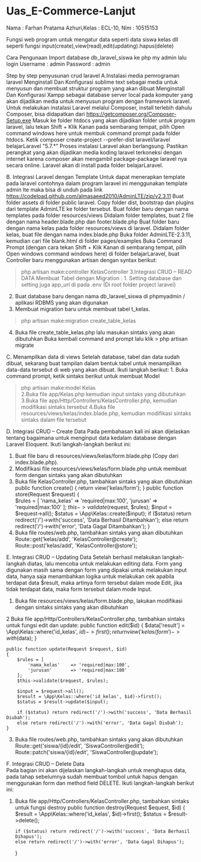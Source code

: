 # Uas_E-Commerce-Lanjut
Nama : Farhan Pratama Azhuri,Kelas : ECL-10, Nim : 10515153

Fungsi web program untuk mengatur data seperti data siswa kelas dll seperti fungsi input(create),view(read),edit(updating).hapus(delete)

Cara Pengunaan
Import database db_laravel_siswa ke php my admin
lalu login
Username : admin   Password : admin




Step by step penyusunan crud laravel
A.Instalasi media pemrograman laravel
Menginstall Dan Konfigurasi sublime text sebagai media untuk menyusun dan membuat struktur program yang akan dibuat 
Menginstall Dan Konfigurasi Xampp sebagai database server local pada komputer yang akan dijadikan media untuk menyusun program dengan framework laravel.
Untuk melakukan instalasi Laravel melalui Composer, install terlebih dahulu Composer, bisa didapatkan dari https://getcomposer.org/Composer-Setup.exe
Masuk ke folder htdocs yang akan dijadikan folder untuk program laravel, lalu tekan Shift + Klik Kanan pada sembarang tempat, pilih Open command windows here untuk membuk command prompt pada folder htdocs.
Ketik composer create-project --prefer-dist laravel/laravel belajarLaravel "5.7.*"
Proses instalasi Laravel akan berlangsung. Pastikan perangkat yang akan dijadikan media koding laravel terkoneksi dengan internet karena composer akan mengambil package-package laravel nya secara online. Laravel akan di install pada folder belajarLaravel. 


B. Integrasi Laravel dengan Template
Untuk dapat menerapkan template pada laravel contohnya dalam program laravel ini menggunakan template admin lte maka bisa di unduh pada link https://codeload.github.com/almasaeed2010/AdminLTE/zip/v2.3.11
Buat folder assets di folder public laravel. Copy folder dist, bootstrap dan plugins  dari template AdminLTE ke folder tersebut.                                                                                                                                                Buat folder baru dengan nama templates pada folder resources/views
Didalam folder templates, buat 2 file dengan nama header.blade.php dan footer.blade.php
Buat folder baru dengan nama kelas pada folder resources/views di laravel.
Didalam folder kelas, buat file dengan nama index.blade.php
Buka folder AdminLTE-2.3.11, kemudian cari file blank.html di folder pages/examples
Buka Command Prompt (dengan cara tekan Shift + Klik Kanan di sembarang tempat, pilih Open windows command windows here) di folder belajarLaravel, buat Controller baru menggunakan artisan dengan syntax berikut: 
> php artisan make:controller KelasController
3.Integrasi CRUD – READ DATA
Membuat Tabel dengan Migration
: 1. Setting database dan setting juga app_url di pada .env (Di root folder project laravel) 
 2. Buat database baru dengan nama db_laravel_siswa di phpmyadmin / aplikasi RDBMS  yang akan digunakan
3. Membuat migration baru untuk membuat tabel t_kelas.
> php artisan make:migration create_table_kelas
4. Buka file create_table_kelas.php lalu masukan sintaks yang akan dibutuhkan
Buka kembali command and prompt lalu klik > php artisan migrate


C. Menampilkan data di views 
Setelah database, tabel dan data sudah dibuat, sekarang buat tampilan dalam bentuk tabel untuk menampilkan data-data tersebut di web yang akan dibuat. 
Ikuti langkah berikut: 1. Buka command prompt, ketik sintaks berikut untuk membuat Model 
> php artisan make:model Kelas	
2.Buka file app/Kelas.php kemudian input sintaks yang dibutuhkan
3.Buka file app/Http/Controllers/KelasController.php, kemudian modifikasi sintaks tersebut
4.Buka file resources/views/kelas/index.blade.php, kemudian modifikasi sintaks sintaks dalam file tersebut



D. Integrasi CRUD – Create Data 
Pada pembahasan kali ini akan dijelaskan tentang bagaimana untuk menginput data kedalam database dengan Laravel Eloquent. 
Ikuti langkah-langkah berikut ini: 
1. Buat file baru di resources/views/kelas/form.blade.php (Copy dari index.blade.php).
2. Modifikasi file resources/views/kelas/form.blade.php untuk membuat form dengan sintaks yang akan dibutuhkan
3. Buka file KelasController.php, tambahkan sintaks yang akan dibutuhkan
  public function create()
    {
    	return view('kelas/form');
    }
    public function store(Request $request)
    {   
        $rules = [
            'nama_kelas'    => 'required|max:100', 
            'jurusan'       => 'required|max:100'
        ];
        $this->validate($request, $rules);
    	$input = $request->all();
    	$status = \App\Kelas::create($input);
        if ($status) return redirect('/')->with('success', 'Data Berhasil Ditambahkan');
        else return redirect('/')->with('error', 'Data Gagal Ditambahkan');
    }
4. Buka file routes/web.php, tambahkan sintaks yang akan dibutuhkan
Route::get('kelas/add', 'KelasController@create');
Route::post('kelas/add', 'KelasController@store');

E. Integrasi CRUD – Updating Data 
Setelah berhasil melakukan langkah-langkah diatas, lalu mencoba untuk melakukan editing data. Form yang digunakan masih sama dengan form yang dipakai untuk melakukan input data, hanya saja menambahkan logika untuk melakukan cek apabila terdapat data $result, maka artinya form tersebut dalam mode Edit, jika tidak terdapat data, maka form tersebut dalam mode Input. 
1. Buka file resources/views/kelas/form.blade.php, lakukan modifikasi dengan sintaks sintaks yang akan dibutuhkan

2 Buka file app/Http/Controllers/KelasController.php, tambahkan sintaks untuk fungsi edit dan update: 
public function edit($id)
    {
        $data['result'] = \App\Kelas::where('id_kelas', $id)->first();
        return view('kelas/form')->with($data);
    }

    public function update(Request $request, $id)
    {
        $rules = [
            'nama_kelas'    => 'required|max:100',
            'jurusan'       => 'required|max:100'
        ];
        $this->validate($request, $rules); 

        $input = $request->all();
        $result = \App\Kelas::where('id_kelas', $id)->first();
        $status = $result->update($input);

        if ($status) return redirect('/')->with('success', 'Data Berhasil Diubah');
        else return redirect('/')->with('error', 'Data Gagal Diubah');
    }
3. Buka file routes/web.php, tambahkan sintaks yang akan dibutuhkan
Route::get('siswa/{id}/edit', 'SiswaController@edit');
Route::patch('siswa/{id}/edit', 'SiswaController@update');

F. Integrasi CRUD – Delete Data  
Pada bagian ini akan dijelaskan langkah-langkah untuk menghapus data, pada tahap sebelumnya sudah membuat tombol untuk hapus dengan menggunakan form dan method field DELETE. Ikuti langkah-langkah berikut ini:
 1. Buka file app/Http/Controllers/KelasController.php, tambahkan sintaks untuk fungsi destroy
 public function destroy(Request $equest, $id)
    {
        $result = \App\Kelas::where('id_kelas', $id)->first();
        $status = $result->delete();

        if ($status) return redirect('/')->with('success', 'Data Berhasil Dihapus');
        else return redirect('/')->with('error', 'Data Gagal Dihapus');
    }
